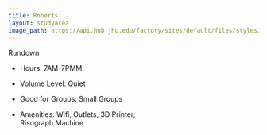 ```yaml
---
title: Roberts
layout: studyarea
image_path: https://api.hub.jhu.edu/factory/sites/default/files/styles/landscape/public/blc-magazine.jpg?itok=oVygQsBt
---
```

   <div class="card" style="width: 18rem;">
  <div class="card-header text-center">
    Rundown
  </div>
  <ul class="list-group list-group-flush">
    <li class="list-group-item"><p class="text-center">Hours: 7AM-7PMM</p></li>
    <li class="list-group-item"><p class="text-center">Volume Level: Quiet</p></li>
      <li class="list-group-item"><p class="text-center">Good for Groups: Small Groups</p></li>
      <li class="list-group-item"><p class="text-center">Amenities: Wifi, Outlets, 3D Printer, Risograph Machine</p></li>
  </ul>
</div>